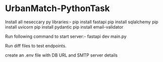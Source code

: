 # UrbanMatch-PythonTask

Install all neseccary py libraries:-
pip install fastapi
pip install sqlalchemy
pip install uvicorn
pip install pydantic
pip install email-validator


Run following command to start server:-
fastapi dev main.py   


Run diff files to test endpoints.

create an .env file with DB URL and SMTP server details